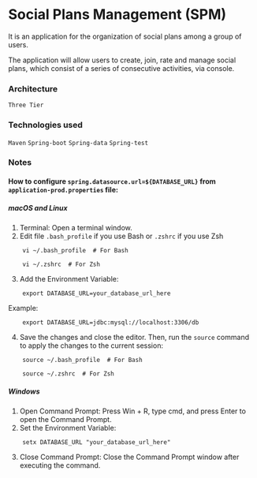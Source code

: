 # Social Plans Management (SPM)

It is an application for the organization of social plans among a group of users.

The application will allow users to create, join, rate and manage social plans, which consist of a series of consecutive
activities, via console.

### Architecture

`Three Tier`

### Technologies used

`Maven` `Spring-boot` `Spring-data` `Spring-test`

### Notes

#### How to configure `spring.datasource.url=${DATABASE_URL}` from `application-prod.properties` file:

##### macOS and Linux

1. Terminal: Open a terminal window.
2. Edit file `.bash_profile` if you use Bash or `.zshrc` if you use Zsh

```
    vi ~/.bash_profile  # For Bash
```

```
    vi ~/.zshrc  # For Zsh
```

3. Add the Environment Variable:

```
    export DATABASE_URL=your_database_url_here
```

Example:

```
    export DATABASE_URL=jdbc:mysql://localhost:3306/db
```

4. Save the changes and close the editor. Then, run the `source` command to apply the changes to the current session:

```
    source ~/.bash_profile  # For Bash
```

```
    source ~/.zshrc  # For Zsh
```

##### Windows

1. Open Command Prompt: Press Win + R, type cmd, and press Enter to open the Command Prompt.
2. Set the Environment Variable:

```
    setx DATABASE_URL "your_database_url_here"
```

3. Close Command Prompt: Close the Command Prompt window after executing the command.